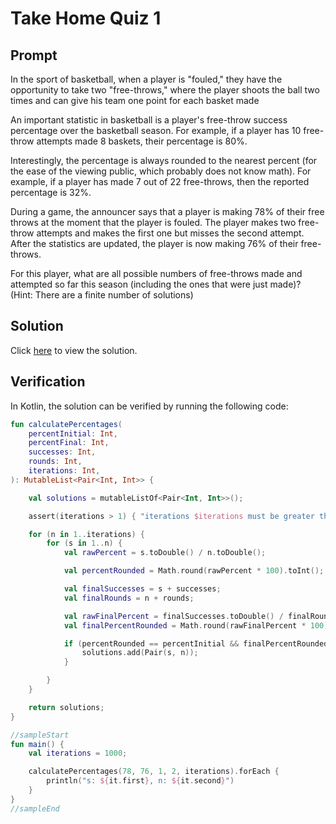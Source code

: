 # Take Home Quiz 1

## Prompt

In the sport of basketball, when a player is "fouled," they have the opportunity to take two "free-throws," where the
player shoots the ball two times and can give his team one point for each basket made

An important statistic in basketball is a player's free-throw success percentage over the basketball season. For
example, if a player has 10 free-throw attempts made 8 baskets, their percentage is 80%.

Interestingly, the percentage is always rounded to the nearest percent (for the ease of the viewing public, which
probably does not know math). For example, if a player has made 7 out of 22 free-throws, then the reported percentage is
32%.

During a game, the announcer says that a player is making 78% of their free throws at the moment that the player is
fouled. The player makes two free-throw attempts and makes the first one but misses the second attempt. After the
statistics are updated, the player is now making 76% of their free-throws.

For this player, what are all possible numbers of free-throws made and attempted so far this season (including the ones
that were just made)? (Hint: There are a finite number of solutions)

## Solution
Click [here](../assets/Take_Home_Quiz_1.pdf) to view the solution.

## Verification
In Kotlin, the solution can be verified by running the following code:

```kotlin
fun calculatePercentages(
    percentInitial: Int,
    percentFinal: Int,
    successes: Int,
    rounds: Int,
    iterations: Int,
): MutableList<Pair<Int, Int>> {

    val solutions = mutableListOf<Pair<Int, Int>>();

    assert(iterations > 1) { "iterations $iterations must be greater than 1" };

    for (n in 1..iterations) {
        for (s in 1..n) {
            val rawPercent = s.toDouble() / n.toDouble();

            val percentRounded = Math.round(rawPercent * 100).toInt();

            val finalSuccesses = s + successes;
            val finalRounds = n + rounds;

            val rawFinalPercent = finalSuccesses.toDouble() / finalRounds.toDouble();
            val finalPercentRounded = Math.round(rawFinalPercent * 100).toInt();

            if (percentRounded == percentInitial && finalPercentRounded == percentFinal) {
                solutions.add(Pair(s, n));
            }

        }
    }

    return solutions;
}

//sampleStart
fun main() {
    val iterations = 1000;

    calculatePercentages(78, 76, 1, 2, iterations).forEach {
        println("s: ${it.first}, n: ${it.second}")
    }
}
//sampleEnd
```

